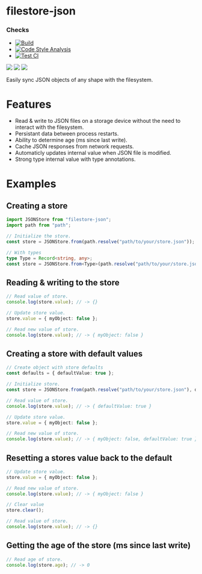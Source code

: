 # filestore-json
### Checks
* [![Build](https://github.com/JoshMerlino/filestore-json/actions/workflows/build.yml/badge.svg)](https://github.com/JoshMerlino/filestore-json/actions/workflows/build.yml)
* [![Code Style Analysis](https://github.com/JoshMerlino/filestore-json/actions/workflows/code-style-analysis.yml/badge.svg)](https://github.com/JoshMerlino/filestore-json/actions/workflows/code-style-analysis.yml)
* [![Test CI](https://github.com/JoshMerlino/filestore-json/actions/workflows/test-ci.yml/badge.svg)](https://github.com/JoshMerlino/filestore-json/actions/workflows/test-ci.yml)

![](https://img.shields.io/npm/dt/filestore-json)
![](https://img.shields.io/github/issues/JoshMerlino/filestore-json)
![](https://img.shields.io/github/issues-pr/JoshMerlino/filestore-json)

Easily sync JSON objects of any shape with the filesystem.

# Features
* Read & write to JSON files on a storage device without the need to interact with the filesystem.
* Persistant data between process restarts.
* Ability to determine age (ms since last write).
* Cache JSON responses from network requests.
* Automaticly updates internal value when JSON file is modified.
* Strong type internal value with type annotations.

# Examples

## Creating a store
```ts
import JSONStore from "filestore-json";
import path from "path";

// Initialize the store.
const store = JSONStore.from(path.resolve("path/to/your/store.json"));

// With types
type Type = Record<string, any>;
const store = JSONStore.from<Type>(path.resolve("path/to/your/store.json"));
```

## Reading & writing to the store
```ts
// Read value of store.
console.log(store.value); // -> {}

// Update store value.
store.value = { myObject: false };

// Read new value of store.
console.log(store.value); // -> { myObject: false }
```

## Creating a store with default values
```ts
// Create object with store defaults
const defaults = { defaultValue: true };

// Initialize store.
const store = JSONStore.from(path.resolve("path/to/your/store.json"), defaults);

// Read value of store.
console.log(store.value); // -> { defaultValue: true }

// Update store value.
store.value = { myObject: false };

// Read new value of store.
console.log(store.value); // -> { myObject: false, defaultValue: true }
```

## Resetting a stores value back to the default
```ts
// Update store value.
store.value = { myObject: false };

// Read new value of store.
console.log(store.value); // -> { myObject: false }

// Clear value
store.clear();

// Read value of store.
console.log(store.value); // -> {}
```

## Getting the age of the store (ms since last write)
```ts
// Read age of store.
console.log(store.age); // -> 0
```

